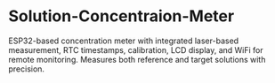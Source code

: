# Solution-Concentraion-Meter
ESP32-based concentration meter with integrated laser-based measurement, RTC timestamps, calibration, LCD display, and WiFi for remote monitoring. Measures both reference and target solutions with precision.
